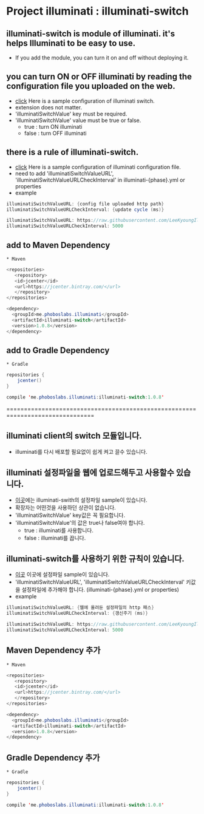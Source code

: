 # Project illuminati : illuminati-switch

## illuminati-switch is module of illuminati. it's helps Illuminati to be easy to use.
* If you add the module, you can turn it on and off without deploying it.

## you can turn ON or OFF illuminati by reading the configuration file you uploaded on the web.
* [click](https://github.com/LeeKyoungIl/illuminati/tree/master/illuminati-config-properties) Here is a sample configuration of illuminati switch.
* extension does not matter.
* 'illuminatiSwitchValue' key must be required.
* 'illuminatiSwitchValue' value must be true or false.
    * true : turn ON illuminati
    * false : turn OFF illuminati

## there is a rule of illuminati-switch.
* [click](https://github.com/LeeKyoungIl/illuminati/blob/master/ApiServerSample/src/main/resources/illuminati-local.yml) Here is a sample configuration of illuminati configuration file.
* need to add 'illuminatiSwitchValueURL', 'illuminatiSwitchValueURLCheckInterval' in illuminati-{phase}.yml or properties
* example 
```java
illuminatiSwitchValueURL: {config file uploaded http path}
illuminatiSwitchValueURLCheckInterval: {update cycle (ms)}

illuminatiSwitchValueURL: https://raw.githubusercontent.com/LeeKyoungIl/illuminati/feature/with_spring_cloud_config/illuminati-config-properties/illuminati-switch-local.yml
illuminatiSwitchValueURLCheckInterval: 5000
```

## add to Maven Dependency
    * Maven
    
```java
<repositories>
   <repository>
   <id>jcenter</id>
   <url>https://jcenter.bintray.com/</url>
   </repository>
</repositories>

<dependency>
  <groupId>me.phoboslabs.illuminati</groupId>
  <artifactId>illuminati-switch</artifactId>
  <version>1.0.8</version>
</dependency>
```

## add to Gradle Dependency
    * Gradle
    
```java
repositories {
    jcenter()
}

compile 'me.phoboslabs.illuminati:illuminati-switch:1.0.8'
```

===============================================================================


## illuminati client의 switch 모듈입니다.
 * illuminati를 다시 배포할 필요없이 쉽게 켜고 끌수 있습니다.
 
## illuminati 설정파일을 웹에 업로드해두고 사용할수 있습니다.
 * [이곳](https://github.com/LeeKyoungIl/illuminati/tree/master/illuminati-config-properties)에는 illuminati-swith의 설정파일 sample이 있습니다.
 * 확장자는 어떤것을 사용하던 상관이 없습니다.
 * 'illuminatiSwitchValue' key값은 꼭 필요합니다.
 * 'illuminatiSwitchValue'의 값은 true나 false여야 합니다.
    * true : illuminati를 사용합니다.
    * false : illuminati를 끕니다.
    
## illuminati-switch를 사용하기 위한 규칙이 있습니다.
* [이곳](https://github.com/LeeKyoungIl/illuminati/blob/master/ApiServerSample/src/main/resources/illuminati-local.yml) 이곳에 설정파일 sample이 있습니다.
* 'illuminatiSwitchValueURL', 'illuminatiSwitchValueURLCheckInterval' 키값을 설정파일에 추가해야 합니다. (illuminati-{phase}.yml or properties)
* example 
```java
illuminatiSwitchValueURL: {웹에 올려둔 설정파일의 http 패스}
illuminatiSwitchValueURLCheckInterval: {갱신주기 (ms)}

illuminatiSwitchValueURL: https://raw.githubusercontent.com/LeeKyoungIl/illuminati/feature/with_spring_cloud_config/illuminati-config-properties/illuminati-switch-local.yml
illuminatiSwitchValueURLCheckInterval: 5000
``` 
 
## Maven Dependency 추가 
    * Maven
    
```java
<repositories>
   <repository>
   <id>jcenter</id>
   <url>https://jcenter.bintray.com/</url>
   </repository>
</repositories>

<dependency>
  <groupId>me.phoboslabs.illuminati</groupId>
  <artifactId>illuminati-switch</artifactId>
  <version>1.0.8</version>
</dependency>
```

## Gradle Dependency 추가 
    * Gradle
    
```java
repositories {
    jcenter()
}

compile 'me.phoboslabs.illuminati:illuminati-switch:1.0.8'
```
